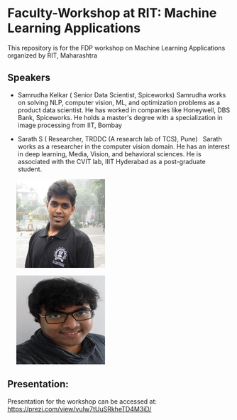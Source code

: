 # Faculty-Workshop at RIT: Machine Learning Applications
This repository is for the FDP workshop on Machine Learning Applications organized by RIT, Maharashtra 


## Speakers
- Samrudha Kelkar ( Senior Data Scientist, Spiceworks) 
Samrudha works on solving NLP, computer vision, ML, and optimization problems as a product data scientist. He has worked in companies like Honeywell, DBS Bank, Spiceworks. He holds a master's degree with a specialization in image processing from IIT, Bombay  

- Sarath S ( Researcher, TRDDC (A research lab of TCS), Pune) 
  Sarath works as a researcher in the computer vision domain. He has an interest in deep learning, Media, Vision, and behavioral sciences. He is associated with the CVIT lab, IIIT Hyderabad as a post-graduate student.
<div  style="clear=both;display=table;">
<img src="samrudha.jpg"
     height="200px"
      width="200px"
     style=" margin-left: 20px; margin-right: 20px; margin-down: 20px;margin-up: 20px;" />

<img src="sarath.jpg"
     height="200px"
     width="200px"
     style=" margin-left: 20px;; margin-right: 20px;" /> 
     </div>
## Presentation:
Presentation for the workshop can be accessed at: https://prezi.com/view/vuIw7tUuSRkheTD4M3iD/
